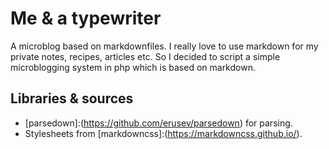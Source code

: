 # Me & a typewriter

A microblog based on markdownfiles.
I really love to use markdown for my private notes, recipes, articles etc.
So I decided to script a simple microblogging system in php which is based on markdown.

## Libraries & sources
* [parsedown]:(https://github.com/erusev/parsedown) for parsing.
* Stylesheets from [markdowncss]:(https://markdowncss.github.io/). 
